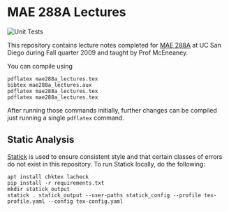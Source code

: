 # MAE 288A Lectures

![Unit Tests](https://github.com/tdenewiler/mae288a-lectures/workflows/Unit%20Tests/badge.svg)

This repository contains lecture notes completed for [MAE 288A](http://maeresearch.ucsd.edu/mceneaney/mae288a/mae288a.html)
at UC San Diego during Fall quarter 2009 and taught by Prof McEneaney.

You can compile using

```shell
pdflatex mae288a_lectures.tex
bibtex mae288a_lectures.aux
pdflatex mae288a_lectures.tex
pdflatex mae288a_lectures.tex
```

After running those commands initially, further changes can be compiled just running a single `pdflatex` command.

## Static Analysis

[Statick](https://github.com/sscpac/statick) is used to ensure consistent style and that certain classes of errors
do not exist in this repository.
To run Statick locally, do the following:

```shell
apt install chktex lacheck
pip install -r requirements.txt
mkdir statick_output
statick . statick_output --user-paths statick_config --profile tex-profile.yaml --config tex-config.yaml
```
